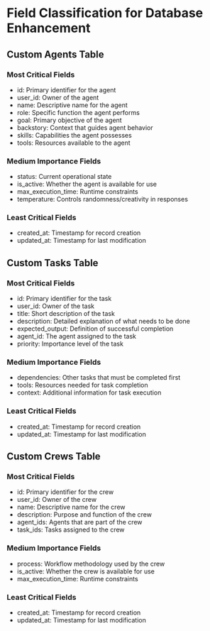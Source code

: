 # Field Classification for Database Enhancement

## Custom Agents Table

### Most Critical Fields
- id: Primary identifier for the agent
- user_id: Owner of the agent
- name: Descriptive name for the agent
- role: Specific function the agent performs
- goal: Primary objective of the agent
- backstory: Context that guides agent behavior
- skills: Capabilities the agent possesses
- tools: Resources available to the agent

### Medium Importance Fields
- status: Current operational state
- is_active: Whether the agent is available for use
- max_execution_time: Runtime constraints
- temperature: Controls randomness/creativity in responses

### Least Critical Fields
- created_at: Timestamp for record creation
- updated_at: Timestamp for last modification

## Custom Tasks Table

### Most Critical Fields
- id: Primary identifier for the task
- user_id: Owner of the task
- title: Short description of the task
- description: Detailed explanation of what needs to be done
- expected_output: Definition of successful completion
- agent_id: The agent assigned to the task
- priority: Importance level of the task

### Medium Importance Fields
- dependencies: Other tasks that must be completed first
- tools: Resources needed for task completion
- context: Additional information for task execution

### Least Critical Fields
- created_at: Timestamp for record creation
- updated_at: Timestamp for last modification

## Custom Crews Table

### Most Critical Fields
- id: Primary identifier for the crew
- user_id: Owner of the crew
- name: Descriptive name for the crew
- description: Purpose and function of the crew
- agent_ids: Agents that are part of the crew
- task_ids: Tasks assigned to the crew

### Medium Importance Fields
- process: Workflow methodology used by the crew
- is_active: Whether the crew is available for use
- max_execution_time: Runtime constraints

### Least Critical Fields
- created_at: Timestamp for record creation
- updated_at: Timestamp for last modification
